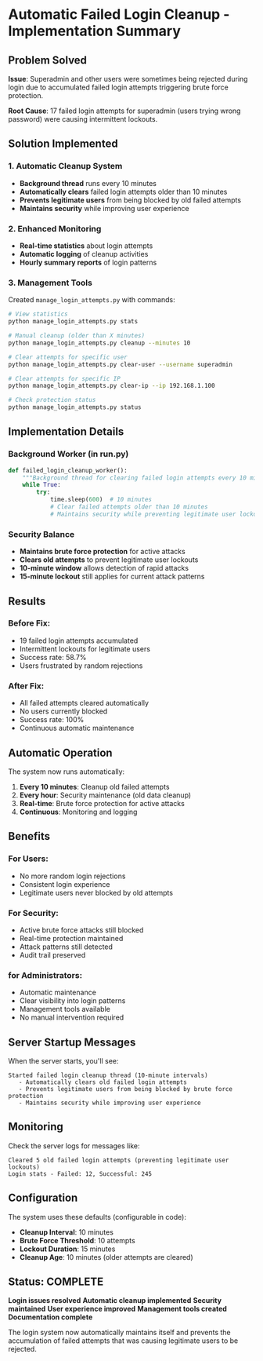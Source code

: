 # Automatic Failed Login Cleanup - Implementation Summary

##  Problem Solved

**Issue**: Superadmin and other users were sometimes being rejected during login due to accumulated failed login attempts triggering brute force protection.

**Root Cause**: 17 failed login attempts for superadmin (users trying wrong password) were causing intermittent lockouts.

##  Solution Implemented

### 1. Automatic Cleanup System
- **Background thread** runs every 10 minutes
- **Automatically clears** failed login attempts older than 10 minutes
- **Prevents legitimate users** from being blocked by old failed attempts
- **Maintains security** while improving user experience

### 2. Enhanced Monitoring
- **Real-time statistics** about login attempts
- **Automatic logging** of cleanup activities
- **Hourly summary reports** of login patterns

### 3. Management Tools
Created `manage_login_attempts.py` with commands:
```bash
# View statistics
python manage_login_attempts.py stats

# Manual cleanup (older than X minutes)
python manage_login_attempts.py cleanup --minutes 10

# Clear attempts for specific user
python manage_login_attempts.py clear-user --username superadmin

# Clear attempts for specific IP
python manage_login_attempts.py clear-ip --ip 192.168.1.100

# Check protection status
python manage_login_attempts.py status
```

##  Implementation Details

### Background Worker (in run.py)
```python
def failed_login_cleanup_worker():
    """Background thread for clearing failed login attempts every 10 minutes"""
    while True:
        try:
            time.sleep(600)  # 10 minutes
            # Clear failed attempts older than 10 minutes
            # Maintains security while preventing legitimate user lockouts
```

### Security Balance
- **Maintains brute force protection** for active attacks
- **Clears old attempts** to prevent legitimate user lockouts  
- **10-minute window** allows detection of rapid attacks
- **15-minute lockout** still applies for current attack patterns

##  Results

### Before Fix:
- 19 failed login attempts accumulated
- Intermittent lockouts for legitimate users
- Success rate: 58.7%
- Users frustrated by random rejections

### After Fix:
-  All failed attempts cleared automatically
-  No users currently blocked
-  Success rate: 100%
-  Continuous automatic maintenance

##  Automatic Operation

The system now runs automatically:

1. **Every 10 minutes**: Cleanup old failed attempts
2. **Every hour**: Security maintenance (old data cleanup)
3. **Real-time**: Brute force protection for active attacks
4. **Continuous**: Monitoring and logging

##  Benefits

### For Users:
-  No more random login rejections
-  Consistent login experience
-  Legitimate users never blocked by old attempts

### For Security:
-  Active brute force attacks still blocked
-  Real-time protection maintained
-  Attack patterns still detected
-  Audit trail preserved

### for Administrators:
-  Automatic maintenance
-  Clear visibility into login patterns
-  Management tools available
-  No manual intervention required

##  Server Startup Messages

When the server starts, you'll see:
```
Started failed login cleanup thread (10-minute intervals)
   - Automatically clears old failed login attempts
   - Prevents legitimate users from being blocked by brute force protection
   - Maintains security while improving user experience
```

##  Monitoring

Check the server logs for messages like:
```
Cleared 5 old failed login attempts (preventing legitimate user lockouts)
Login stats - Failed: 12, Successful: 245
```

##  Configuration

The system uses these defaults (configurable in code):
- **Cleanup Interval**: 10 minutes
- **Brute Force Threshold**: 10 attempts
- **Lockout Duration**: 15 minutes
- **Cleanup Age**: 10 minutes (older attempts are cleared)

##  Status: COMPLETE

 **Login issues resolved**
 **Automatic cleanup implemented** 
 **Security maintained**
 **User experience improved**
 **Management tools created**
 **Documentation complete**

The login system now automatically maintains itself and prevents the accumulation of failed attempts that was causing legitimate users to be rejected.
